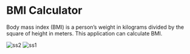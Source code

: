 # BMI Calculator

Body mass index (BMI) is a person’s weight in kilograms divided by the square of height in meters. This application can calculate BMI.

![ss2](https://user-images.githubusercontent.com/34432093/139578452-d5c7fe75-5e87-45e8-bb7a-8e8a9a8539d4.jpg)
![ss1](https://user-images.githubusercontent.com/34432093/139578454-150f7e78-9bd4-4a16-9b17-85388c0efc1b.jpg)
